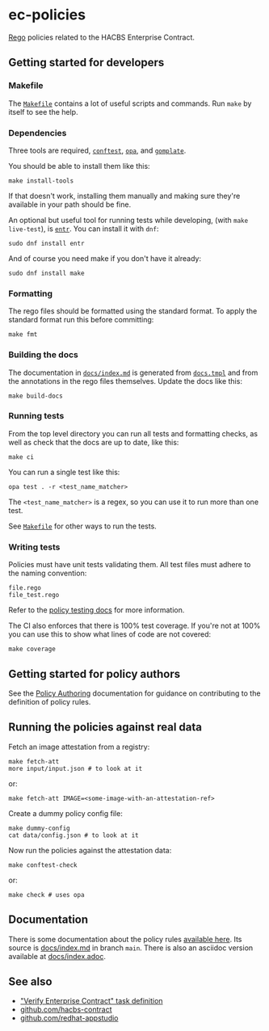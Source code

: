 ec-policies
===========

[Rego][rego] policies related to the HACBS Enterprise Contract.


Getting started for developers
------------------------------

### Makefile

The [`Makefile`](Makefile) contains a lot of useful scripts and commands. Run
`make` by itself to see the help.

### Dependencies

Three tools are required, [`conftest`][conftest], [`opa`][opa], and [`gomplate`][gomplate].

You should be able to install them like this:

    make install-tools

If that doesn't work, installing them manually and making sure they're
available in your path should be fine.

An optional but useful tool for running tests while developing, (with `make
live-test`), is [`entr`][entr]. You can install it with `dnf`:

    sudo dnf install entr

And of course you need make if you don't have it already:

    sudo dnf install make

### Formatting

The rego files should be formatted using the standard format. To apply the
standard format run this before committing:

    make fmt

### Building the docs

The documentation in [`docs/index.md`](docs/index.md) is generated from
[`docs.tmpl`](docs.tmpl) and from the annotations in the rego files
themselves. Update the docs like this:

    make build-docs

### Running tests

From the top level directory you can run all tests and formatting checks, as
well as check that the docs are up to date, like this:

    make ci

You can run a single test like this:

    opa test . -r <test_name_matcher>

The `<test_name_matcher>` is a regex, so you can use it to run more than one
test.

See [`Makefile`](Makefile) for other ways to run the tests.

### Writing tests

Policies must have unit tests validating them.
All test files must adhere to the naming convention:

    file.rego
    file_test.rego

Refer to the [policy testing docs][testing] for more information.

The CI also enforces that there is 100% test coverage. If you're not at 100%
you can use this to show what lines of code are not covered:

    make coverage

Getting started for policy authors
----------------------------------

See the [Policy Authoring](POLICY_AUTHORING.md) documentation for guidance on
contributing to the definition of policy rules.


Running the policies against real data
--------------------------------------

Fetch an image attestation from a registry:

    make fetch-att
    more input/input.json # to look at it

or:

    make fetch-att IMAGE=<some-image-with-an-attestation-ref>

Create a dummy policy config file:

    make dummy-config
    cat data/config.json # to look at it

Now run the policies against the attestation data:

    make conftest-check

or:

    make check # uses opa

Documentation
-------------

There is some documentation about the policy rules [available
here][docs]. Its source is
[docs/index.md](docs/index.md) in branch `main`. There is also an asciidoc
version available at [docs/index.adoc](docs/index.adoc).

See also
--------

* ["Verify Enterprise Contract" task definition][taskdef]
* [github.com/hacbs-contract][contract]
* [github.com/redhat-appstudio][appstudio]

[rego]: https://www.openpolicyagent.org/docs/latest/policy-language/
[conftest]: https://www.conftest.dev/
[opa]: https://www.openpolicyagent.org/docs/latest/
[gomplate]: https://docs.gomplate.ca/
[entr]: https://github.com/eradman/entr
[testing]: https://www.openpolicyagent.org/docs/latest/policy-testing/
[docs]: https://hacbs-contract.github.io/ec-policies/
[taskdef]: https://github.com/redhat-appstudio/build-definitions/blob/main/tasks/verify-enterprise-contract.yaml
[contract]: https://github.com/hacbs-contract
[appstudio]: https://github.com/redhat-appstudio
